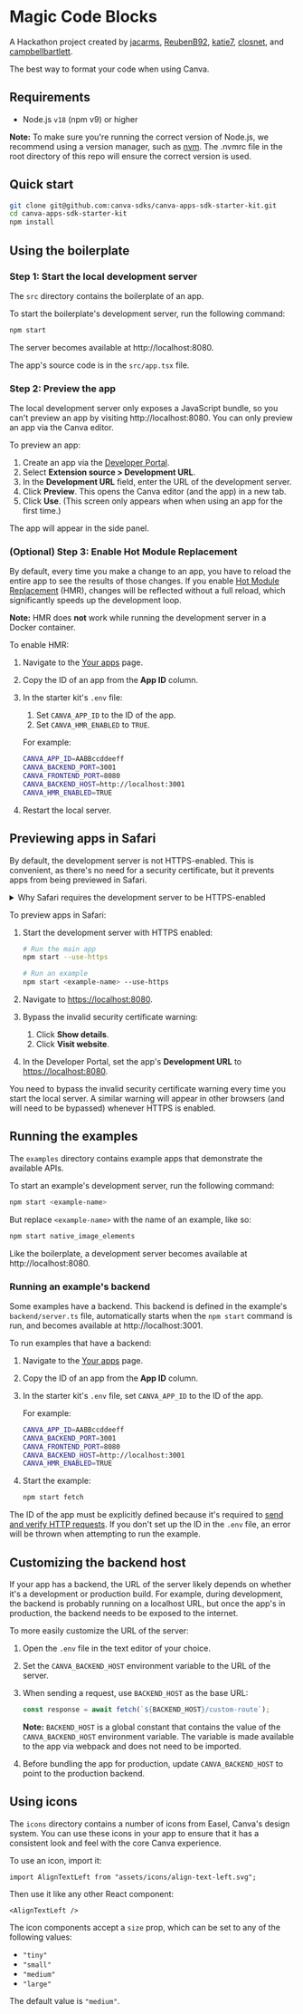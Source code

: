 # Magic Code Blocks
A Hackathon project created by [jacarms](https://github.com/jacarms), [ReubenB92](https://github.com/ReubenB92), [katie7](https://github.com/katie7), [closnet](https://github.com/closnet), and [campbellbartlett](https://github.com/campbellbartlett).

The best way to format your code when using Canva.

## Requirements

- Node.js `v18` (npm v9) or higher

**Note:** To make sure you're running the correct version of Node.js, we recommend using a version manager, such as [nvm](https://github.com/nvm-sh/nvm#intro). The .nvmrc file in the root directory of this repo will ensure the correct version is used.

## Quick start

```bash
git clone git@github.com:canva-sdks/canva-apps-sdk-starter-kit.git
cd canva-apps-sdk-starter-kit
npm install
```

## Using the boilerplate

### Step 1: Start the local development server

The `src` directory contains the boilerplate of an app.

To start the boilerplate's development server, run the following command:

```bash
npm start
```

The server becomes available at http://localhost:8080.

The app's source code is in the `src/app.tsx` file.

### Step 2: Preview the app

The local development server only exposes a JavaScript bundle, so you can't preview an app by visiting http://localhost:8080. You can only preview an app via the Canva editor.

To preview an app:

1. Create an app via the [Developer Portal](https://www.canva.com/developers).
2. Select **Extension source > Development URL**.
3. In the **Development URL** field, enter the URL of the development server.
4. Click **Preview**. This opens the Canva editor (and the app) in a new tab.
5. Click **Use**. (This screen only appears when when using an app for the first time.)

The app will appear in the side panel.

### (Optional) Step 3: Enable Hot Module Replacement

By default, every time you make a change to an app, you have to reload the entire app to see the results of those changes. If you enable [Hot Module Replacement](https://webpack.js.org/concepts/hot-module-replacement/) (HMR), changes will be reflected without a full reload, which significantly speeds up the development loop.

**Note:** HMR does **not** work while running the development server in a Docker container.

To enable HMR:

1. Navigate to the [Your apps](https://www.canva.com/developers/apps) page.
2. Copy the ID of an app from the **App ID** column.
3. In the starter kit's `.env` file:

   1. Set `CANVA_APP_ID` to the ID of the app.
   2. Set `CANVA_HMR_ENABLED` to `TRUE`.

   For example:

   ```bash
   CANVA_APP_ID=AABBccddeeff
   CANVA_BACKEND_PORT=3001
   CANVA_FRONTEND_PORT=8080
   CANVA_BACKEND_HOST=http://localhost:3001
   CANVA_HMR_ENABLED=TRUE
   ```

4. Restart the local server.

## Previewing apps in Safari

By default, the development server is not HTTPS-enabled. This is convenient, as there's no need for a security certificate, but it prevents apps from being previewed in Safari.

<details>
  <summary>Why Safari requires the development server to be HTTPS-enabled</summary>

Canva itself is served via HTTPS and most browsers prevent HTTPS pages from loading scripts via non-HTTPS connections. Chrome and Firefox make exceptions for local servers, such as `localhost`, but Safari does not, so if you're using Safari, the development server must be HTTPS-enabled.

To learn more, see [Loading mixed-content resources](https://developer.mozilla.org/en-US/docs/Web/Security/Mixed_content#loading_mixed-content_resources).

</details>

To preview apps in Safari:

1. Start the development server with HTTPS enabled:

   ```bash
   # Run the main app
   npm start --use-https

   # Run an example
   npm start <example-name> --use-https
   ```

2. Navigate to <https://localhost:8080>.
3. Bypass the invalid security certificate warning:
   1. Click **Show details**.
   2. Click **Visit website**.
4. In the Developer Portal, set the app's **Development URL** to <https://localhost:8080>.

You need to bypass the invalid security certificate warning every time you start the local server. A similar warning will appear in other browsers (and will need to be bypassed) whenever HTTPS is enabled.

## Running the examples

The `examples` directory contains example apps that demonstrate the available APIs.

To start an example's development server, run the following command:

```bash
npm start <example-name>
```

But replace `<example-name>` with the name of an example, like so:

```bash
npm start native_image_elements
```

Like the boilerplate, a development server becomes available at http://localhost:8080.

### Running an example's backend

Some examples have a backend. This backend is defined in the example's `backend/server.ts` file, automatically starts when the `npm start` command is run, and becomes available at http://localhost:3001.

To run examples that have a backend:

1. Navigate to the [Your apps](https://www.canva.com/developers/apps) page.
2. Copy the ID of an app from the **App ID** column.
3. In the starter kit's `.env` file, set `CANVA_APP_ID` to the ID of the app.

   For example:

   ```bash
   CANVA_APP_ID=AABBccddeeff
   CANVA_BACKEND_PORT=3001
   CANVA_FRONTEND_PORT=8080
   CANVA_BACKEND_HOST=http://localhost:3001
   CANVA_HMR_ENABLED=TRUE
   ```

4. Start the example:

   ```bash
   npm start fetch
   ```

The ID of the app must be explicitly defined because it's required to [send and verify HTTP requests](https://www.canva.dev/docs/apps/send-request/). If you don't set up the ID in the `.env` file, an error will be thrown when attempting to run the example.

## Customizing the backend host

If your app has a backend, the URL of the server likely depends on whether it's a development or production build. For example, during development, the backend is probably running on a localhost URL, but once the app's in production, the backend needs to be exposed to the internet.

To more easily customize the URL of the server:

1. Open the `.env` file in the text editor of your choice.
2. Set the `CANVA_BACKEND_HOST` environment variable to the URL of the server.
3. When sending a request, use `BACKEND_HOST` as the base URL:

   ```ts
   const response = await fetch(`${BACKEND_HOST}/custom-route`);
   ```

   **Note:** `BACKEND_HOST` is a global constant that contains the value of the `CANVA_BACKEND_HOST` environment variable. The variable is made available to the app via webpack and does not need to be imported.

4. Before bundling the app for production, update `CANVA_BACKEND_HOST` to point to the production backend.

## Using icons

The `icons` directory contains a number of icons from Easel, Canva's design system. You can use these icons in your app to ensure that it has a consistent look and feel with the core Canva experience.

To use an icon, import it:

```tsx
import AlignTextLeft from "assets/icons/align-text-left.svg";
```

Then use it like any other React component:

```tsx
<AlignTextLeft />
```

The icon components accept a `size` prop, which can be set to any of the following values:

- `"tiny"`
- `"small"`
- `"medium"`
- `"large"`

The default value is `"medium"`.
